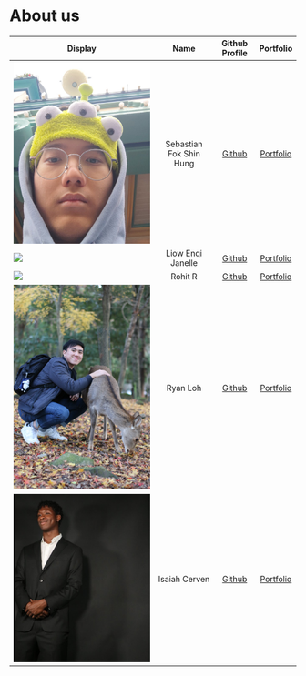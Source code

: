 # About us

Display |     Name      |                       Github Profile                       | Portfolio 
--------|:-------------:|:----------------------------------------------------------:|:---------:
![](photos/disney_selfie.png) |   Sebastian Fok Shin Hung    |               [Github](https://github.com/SebasFok/)                | [Portfolio](docs/team/johndoe.md)
![](photos/j.png) |    Liow Enqi Janelle    |               [Github](https://github.com/janelleenqi)                | [Portfolio](team/sebastianfok.md)
![](photos/rohit_pic.png) |   Rohit R     |               [Github](https://github.com/rohitcube)                | [Portfolio](docs/team/johndoe.md)
![](photos/ryanPic.jpg) |   Ryan Loh    |               [Github](https://github.com/ryanlohyr)                | [Portfolio](https://ryanlohyr.github.io/ryanloh/)
![](photos/isaiah_profile.png) | Isaiah Cerven | [Github](https://github.com/CerIsaiah/) | [Portfolio](docs/team/isaiah.md)
